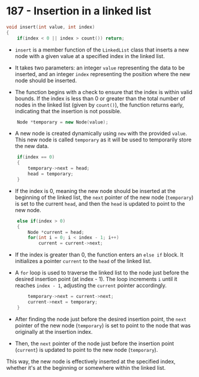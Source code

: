# 187 - Insertion in a linked list

```cpp
void insert(int value, int index)
{
    if(index < 0 || index > count()) return;
```

- `insert` is a member function of the `LinkedList` class that inserts a new node with a given value at a specified index in the linked list.

- It takes two parameters: an integer `value` representing the data to be inserted, and an integer `index` representing the position where the new node should be inserted.

- The function begins with a check to ensure that the index is within valid bounds. If the index is less than 0 or greater than the total number of nodes in the linked list (given by `count()`), the function returns early, indicating that the insertion is not possible.

```cpp
    Node *temporary = new Node(value);
```

- A new node is created dynamically using `new` with the provided `value`. This new node is called `temporary` as it will be used to temporarily store the new data.

```cpp
    if(index == 0)
    {
        temporary->next = head;
        head = temporary;
    }
```

- If the index is 0, meaning the new node should be inserted at the beginning of the linked list, the `next` pointer of the new node (`temporary`) is set to the current `head`, and then the `head` is updated to point to the new node.

```cpp
    else if(index > 0)
    {
        Node *current = head;
        for(int i = 0; i < index - 1; i++) 
            current = current->next;
```

- If the index is greater than 0, the function enters an `else if` block. It initializes a pointer `current` to the `head` of the linked list.

- A `for` loop is used to traverse the linked list to the node just before the desired insertion point (at index - 1). The loop increments `i` until it reaches `index - 1`, adjusting the `current` pointer accordingly.

```cpp
        temporary->next = current->next;
        current->next = temporary;
    }
```

- After finding the node just before the desired insertion point, the `next` pointer of the new node (`temporary`) is set to point to the node that was originally at the insertion index.

- Then, the `next` pointer of the node just before the insertion point (`current`) is updated to point to the new node (`temporary`).

This way, the new node is effectively inserted at the specified index, whether it's at the beginning or somewhere within the linked list.